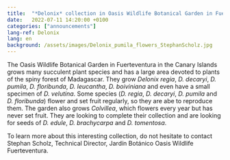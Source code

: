 ```yaml
---
title:  "*Delonix* collection in Oasis Wildlife Botanical Garden in Fuerteventura, Canary Islands"
date:   2022-07-11 14:20:00 +0100
categories: ["announcements"]
lang-ref: Delonix
lang: en
background: /assets/images/Delonix_pumila_flowers_StephanScholz.jpg
---
```


The Oasis Wildlife Botanical Garden in Fuerteventura in the Canary Islands grows many succulent plant species and has a large area devoted to plants of the spiny forest of Madagascar. They grow *Delonix regia*, *D. decaryi*, *D. pumila*, *D. floribunda*, *D. leucantha*, *D. boiviniana* and even have a small specimen of *D. velutina*. Some species (*D. regia*, *D. decaryi*, *D. pumila* and *D. floribunda*) flower and set fruit regularly, so they are abe to reproduce them. The garden also grows *Colvillea*, which flowers every year but has never set fruit. They are looking to complete their collection and are looking for seeds of *D. edule*, *D. brachycarpa* and *D. tomentosa*.

To learn more about this interesting collection, do not hesitate to contact Stephan Scholz, Technical Director, Jardín Botánico Oasis Wildlife Fuerteventura.
